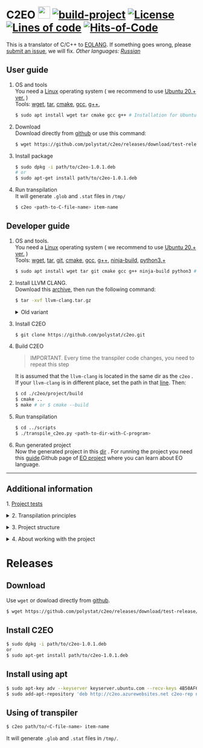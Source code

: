 # C2EO <img src="https://www.yegor256.com/images/books/elegant-objects/cactus.svg" height="32px" /> [![build-project](https://github.com/polystat/c2eo/actions/workflows/build.yml/badge.svg)](https://github.com/polystat/c2eo/actions/workflows/build.yml)  [![License](https://img.shields.io/badge/license-MIT-white.svg)](https://github.com/polystat/c2eo/blob/master/license.txt) [![Lines of code](https://tokei.rs/b1/github/polystat/c2eo)](https://tokei.rs/b1/github/polystat/c2eo) [![Hits-of-Code](https://hitsofcode.com/github/polystat/c2eo?branch=master)](https://hitsofcode.com/github/polystat/c2eo/view?branch=master)

This is a translator of C/C++ to [EOLANG](https://www.eolang.org).
If something goes wrong, please [submit an issue](https://github.com/polystat/c2eo/issues),
we will fix. *Other languages: [Russian](readme.ru.md)*

## User guide

1. OS and tools  
You need a [Linux](https://www.linux.org/pages/download/) operating system ( we recommend to use [Ubuntu 20.+ ver.](https://ubuntu.com/download) )  
Tools:
[wget](https://www.tecmint.com/install-wget-in-linux/), 
[tar](https://www.tecmint.com/install-tar-in-centos-rhel-and-fedora/), 
[cmake](https://cmake.org/download/), 
[gcc](http://mirror.linux-ia64.org/gnu/gcc/releases/), 
[g++](https://pkgs.org/download/g++),

    ```bash
    $ sudo apt install wget tar cmake gcc g++ # Installation for Ubuntu
    ```

2. Download  
Download directly from [github](https://github.com/polystat/c2eo/releases/) or use this command:

    ```bash
    $ wget https://github.com/polystat/c2eo/releases/download/test-release/c2eo-1.0.1.deb
    ```

3. Install package  
    ```bash
    $ sudo dpkg -i path/to/c2eo-1.0.1.deb
    # or
    $ sudo apt-get install path/to/c2eo-1.0.1.deb
    ```


4. Run transpilation  
It will generate `.glob` and `.stat` files in `/tmp/`
    ```bash
    $ c2eo <path-to-C-file-name> item-name
    ```

## Developer guide

1. OS and tools.  
You need a [Linux](https://www.linux.org/pages/download/) operating system ( we recommend to use [Ubuntu 20.+ ver.](https://ubuntu.com/download) )  
Tools:
[wget](https://www.tecmint.com/install-wget-in-linux/), 
[tar](https://www.tecmint.com/install-tar-in-centos-rhel-and-fedora/), 
[git](https://git-scm.com/book/en/v2/Getting-Started-Installing-Git), 
[cmake](https://cmake.org/download/), 
[gcc](http://mirror.linux-ia64.org/gnu/gcc/releases/), 
[g++](https://pkgs.org/download/g++),
[ninja-build](https://ninja-build.org/),
[python3.+](https://www.python.org/downloads/)

    ```bash
    $ sudo apt install wget tar git cmake gcc g++ ninja-build python3 # Installation for Ubuntu
    ```

2. Install LLVM CLANG.  
Download this [archive](https://mega.nz/file/cZ9WQCqB#z713CuC-GNFQAXIxZwZxI05zOH4FAOpwYHEElgOZflA), then run the following command:

    ```bash
    $ tar -xvf llvm-clang.tar.gz
    ```

    <details>
    <summary> Old variant </summary>
    <p></p>
    <t>2. Install LLVM CLANG</t>
    <pre><code>
    $ wget https://github.com/llvm/llvm-project/archive/refs/tags/llvmorg-12.0.1.tar.gz
    $ tar -xvf llvmorg-12.0.1.tar.gz
    </code></pre>

    <t>2.1 Build LLVM CLANG</t>
    <pre><code>$ mv ./llvm-project-llvmorg-12.0.1 ./llvm-clang
    $ cd llvm-clang
    $ mkdir build && cd $_
    </code></pre>
    <pre><code>$ cmake --no-warn-unused-cli -DBUILD_SHARED_LIBS:STRING=ON -DLLVM_TARGETS_TO_BUILD:STRING=X86 -DCMAKE_EXPORT_COMPILE_COMMANDS:BOOL=TRUE "-DLLVM_ENABLE_PROJECTS:STRING=clang;compiler-rt" -DCMAKE_BUILD_TYPE:STRING=Debug -DLLVM_OPTIMIZED_TABLEGEN:STRING=ON -DLLVM_USE_SPLIT_DWARF:STRING=ON -DLLVM_USE_LINKER:STRING=gold ../llvm -G Ninja
    </code></pre>
    <pre><code>$ cmake --build . --config Debug --target all -j 10 -- -j1 -l 2
    $ cd ../..
    </code></pre>
    </details>
    </p>

3. Install C2EO
    ```bash
    $ git clone https://github.com/polystat/c2eo.git
    ```

4. Build C2EO
    > IMPORTANT. Every time the transpiler code changes, you need to repeat this step

    It is assumed that the `llvm-clang` is located in the same dir as the `c2eo` . If your `llvm-clang` is in different place, set the path in that [line](https://github.com/polystat/c2eo/blob/3f687397f245658ee4ec14583b20fe114c873b15/project/src/transpiler/CMakeLists.txt#L7). Then:

    ```bash
    $ cd ./c2eo/project/build
    $ cmake ..
    $ make # or $ cmake --build
    ``` 

5. Run transpilation

    ```bash
    $ cd ../scripts
    $ ./transpile_с2eo.py <path-to-dir-with-C-program>
    ```

6. Run generated project  
Now the generated project in this [dir](result/) . For running the project you need this [guide](https://github.com/cqfn/eo#quick-start).Github page of [EO project](https://github.com/cqfn/eo) where you can learn about EO language.


---
## Additional information 

<t>1. [Project tests](./project/tests/main)</t>

<details>
  <summary><bold>2. Transpilation principles</bold></summary>
</p>

1. Scalar variables  
For each type of variable (local, global or static, we create a separate memory of the required size). Then we prescribe the starting address (our analogue of the pointer), from which we will read or write the required number of bytes, depending on the type of variable.

- EO template

    ```java
    ram <length> > <ram name>
    address <ram name> <start> > p
    write p <value>
    printf "%<type literal>" (<as type> a)
    ```

- C
    ```c
    char a = 'c';
    long long b = 12;
    double c = 8.4;
    printf("%c", a);
    printf("%d", b);
    printf("%f", c);
    ```

- EO
    ```java
    ram <length> > g-ram
    address g-ram 0 > b // 1 byte offset from the beginning
    address g-ram 1 > b // 8 byte offset from the beginning
    address g-ram 9 > b // 8 byte offset from the beginning
    write a 'c'
    write b 12
    write c 8.4
    printf "%c" (as-char a) // as-char -> read 1 byte from start (0) and convert to char
    printf "%d" (as-double b) // as-double -> read 8 byte from start (1) and convert to double
    printf "%f" (as-int64 c) // as-int64 -> read 8 byte from start (9) and convert to int64
    ```

2. External references  
When forming external links, from header files or directly described in the current compilation unit, it is impossible to bind them to memory. In this regard, the question arises: how to take them into account so that the corresponding file on EO can be compiled. As a possible option, you can try to form the corresponding aliases, and form stubs in the files corresponding to these aliases. At the moment we are considering the following solution:

- In the file where the external call is used, we generate the following alias

    ```java
    +alias c2eo.extern.<name>
    ```

- Сreating a file of the same name by the specified alias with an empty implementation

    ```java
    +package c2eo.extern

    [] > <name>
    ```

3. Function declaration (function prototypes)

4. Declaring arrays

5. Structures and associations

6. Structural variables

7. Pointers

</details>

</p>

<details>
  <summary><bold>3. Project structure</bold></summary>

    .
    ├── collection
    │   ├── c-sources
    │   └── eo-sources
    ├── doc 
    ├── llvm-clang 
    ├── project 
    │   ├── assembly
    │   ├── bin
    │   │   └── c2eo
    │   ├── build
    │   ├── scripts
    │   ├── lib
    │   ├── src
    │   │   └── transpiler
    │   ├── tests
    │   └── CMakeLists.txt
    └── result
        ├── pom.xml
        ├── README.md
        ├── run.sh
        └── eo
            └── c2eo
                └── src

* ### collection
  The `collection` directory contains source codes for programs in the C and EO programming languages, which are supposed to be used both for integration testing of the transpiler and for testing possible options for transforming into EO. C programs are located in the `c-sources` subdirectory. They form data sets that allow assessing the performance of the transpiler being developed. The subdirectory `eo-sources` contains programs on EO, which are used to analyze various variants of code generation, as well as to analyze the possibility of transforming programs from C to EO.

* ### doc
  The `doc` directory contains the documentation generated during the work on the project.


* ### llvm-clang
  The `llvm-clang` directory is for storing the build of the llvm project. It is assumed that this assembly will be formed at the level of binary codes for a specific autonomous implementation (docker, VM) and will not change subsequently. It is unlikely that during the development of the project it is worth switching to a more recent version of llvm without special reason. Being within the project will allow it to be distributed along with the result of the work. At the same time, you can look at and throw away all unnecessary things that are not needed for the project, thereby reducing 8 gigabytes to a more acceptable value.

* ### project
  The `project` directory contains everything that is the result of development. The following directories are currently being viewed in it:

  * #### assembly
    A directory intended for storing intermediate results, as well as the final result of the transpiler operation. The final file `global.eo` is formed from individual intermediate files in it, which is then copied (sent) to the corresponding subdirectory of the` result` directory.

  * #### bin
    The directory in which all executable files and scripts that provide the transpiler operation are grouped.

  * #### build
    The directory for building the project. It is supposed to build the project using `cmake`. In this regard, the hierarchical organization of files is used in each of the subprojects that provide the execution of individual functions, if necessary, a separate` CMakeLists.txt` file should be placed. Also, the root file `CMakeLists.txt` is located in the` project` directory.

  * #### lib
    A directory intended for storing static and (or) dynamic libraries generated during project creation, if any.

  * #### src
    The src directory is key for development. At this stage, two main projects are viewed, placed in the respective catalogs. In general, its content is likely to change.

    * ##### transpiler
      A transpiler that parses the AST of a single compilation unit and produces EO objects as output. These objects are located in the assembly directory and split over two files. One collects all objects corresponding to global artifacts, and the other - static. Taking into account the specifics of the AST analysis, this project is implemented in C ++.

    * ##### collector
      The directory in which the `global.eo` file collector is developed. In general, after the transpiler has processed all compilation units, it links from multiple files containing both static and global objects into a single object file on EO. The development of this program can be carried out in the scripting language.

    * ##### launcher
      A directory containing a program that runs the transpiler several times according to the number of compilation units, and then transfers control to the collector of the resulting individual files into the monolith. After completing the build, this program transfers the generated file `global.eo` to the directory` result / eo / c2eo / src`.

  * #### [tests](./project/tests/scripts)
    A directory with various test programs and data that check the functionality of the code being developed.

* ### result
  Directory for storing data used by the EO compiler. It contains information about the project on EO, updated every time the project of this compiler is updated.

  * #### README.md
    Description of the compiled project, which is formed by the c2eo developers and practically does not change (it can only be corrected);

  * #### run.sh
    A script that launches the compiled application;

  * #### eo
    A directory containing the libraries used, written in EO to support C artifacts, as well as EO sources generated by the transpiler or generated by hand. Within the `eo` directory, the structure is formed by subdirectories. Directly under `eo` is the` c2eo` directory, which defines the common name of the package. It contains:

    * ##### app.eo
      Responsible for launching the application (it is written manually and does not change);

    * ##### ctypes
      A directory that essentially defines some library of objects written in EO and designed to simulate various artifacts of the C language;

    * ##### src
      The directory where the file `global.eo` is written with objects generated by the transpiler during the analysis of a C program (it contains a `global` object, in which all artifacts are collected in the form of corresponding objects).

The formation of the `global.eo` file is essentially the main task of the transpiler and provides, by assembling many units, the compilation of the source C program.

&nbsp;
## Placing a program on EO obtained during transpilation
The presented structure became possible due to the use of initial initialization of objects that mimic C variables.

Transpilation is carried out separately for each compilation unit, which generates two files at the output:

* a file with a description of all global objects, which include abstract objects obtained by transforming abstract data types, global variables, global function descriptions;

* a file with a description of all static objects that are transformed from the descriptions of static variables and functions located in the global space, static variables located inside functions.

These two files are a basic stub for further build after transpilation of all compilation units of the project. The assembly itself at the moment consists in the formation of a common file in the EO programming language. It forms a global object `global`, which contains all objects obtained as a result of compilation of abstract data types, external variables, external functions, as well as objects that are obtained from files describing static objects.

The number of static objects is determined by the number of files with static artifacts. Placing all data in a single object `global` allows you to easily provide access both from global objects to their static data and from external static objects to global data. The compiler of this file can, in principle, be a separate program implemented in any convenient programming language.

If there is a `main` function in one of the compilation units, it is converted to the corresponding object of the global space. And immediately after its description, a description of its launch follows. The function can be located anywhere in the global object.

In general, the order in which a file with global objects and static objects is assembled is irrelevant.

The presented scheme provides complete autonomy for the formation of the program on EO. The object that launches the application contains only the dateization of the global object. It does not change, remaining constant regardless of the transpiled project.

</details>

</p>

<details>
    <summary>4. About working with the project</summary>

&nbsp;
## Executable transpiler file and scripts for building the program on EO

---
## Directory Hierarchy

These files are located in the `project/bin` directory

&nbsp;
## Run scripts

### Launching the program builder on EO

`python3 launcher.py <file-of-c-program>`

The `c2eo` transpiler is launched, then the `collector.py` script is launched. As a result of processing the source file in the C language, the file `global.eo` on EO is generated, which is transferred to the directory `result/eo/c2eo/src/` of the project on EO.

&nbsp;
## Support scripts and programs
---
### Transpilation and formation of intermediate files

`c2eo <file-of-c-program> <name>`

Executable native code launched from the launcher. Carries out transpilation of a C program with the formation of intermediate files containing separately external (global) and static artifacts with the extensions `*.glob` and `*.stat`, respectively. The files are created in the `project/assembly` directory. The transmitted name is generated by the launcher and sets the names for intermediate files. It can also run autonomously.

### Generating the global.eo file

`collector`

Based on intermediate files located in the `project/assembly` directory, it also creates a program file on EO `global.eo`. Launched from the launcher.

---
</details>

</p>

# Releases
  
## Download 
  
Use `wget` or dowload directly from [github](https://github.com/polystat/c2eo/releases/).
```bash
$ wget https://github.com/polystat/c2eo/releases/download/test-release/c2eo-1.0.1.deb
```
  
## Install C2EO
  
```bash
$ sudo dpkg -i path/to/c2eo-1.0.1.deb
or
$ sudo apt-get install path/to/c2eo-1.0.1.deb
```
  
## Install using apt
  
```bash
$ sudo apt-key adv --keyserver keyserver.ubuntu.com --recv-keys 4B50AF6031782AA9D35898248F6E3F51D5C56594
$ sudo add-apt-repository 'deb http://c2eo.azurewebsites.net c2eo-rep non-free main contrib'
```
  
## Using of transpiler
  
```bash
$ c2eo path/to/<C-file-name> item-name
```
  
It will generate `.glob` and `.stat` files in `/tmp/`.
